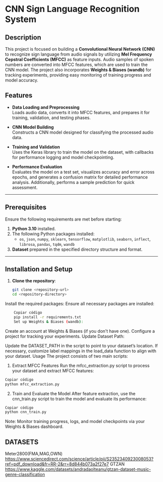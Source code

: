 # CNN Sign Language Recognition System

## Description
This project is focused on building a **Convolutional Neural Network (CNN)** to recognize sign language from audio signals by utilizing **Mel Frequency Cepstral Coefficients (MFCC)** as feature inputs. Audio samples of spoken numbers are converted into MFCC features, which are used to train the CNN model. The project also incorporates **Weights & Biases (wandb)** for tracking experiments, providing easy monitoring of training progress and model accuracy.

## Features

- **Data Loading and Preprocessing**  
  Loads audio data, converts it into MFCC features, and prepares it for training, validation, and testing phases.

- **CNN Model Building**  
  Constructs a CNN model designed for classifying the processed audio data.

- **Training and Validation**  
  Uses the Keras library to train the model on the dataset, with callbacks for performance logging and model checkpointing.

- **Performance Evaluation**  
  Evaluates the model on a test set, visualizes accuracy and error across epochs, and generates a confusion matrix for detailed performance analysis. Additionally, performs a sample prediction for quick assessment.

---

## Prerequisites
Ensure the following requirements are met before starting:

1. **Python 3.10** installed.
2. The following Python packages installed:
   - `os`, `json`, `numpy`, `sklearn`, `tensorflow`, `matplotlib`, `seaborn`, `inflect`, `librosa`, `pandas`, `tqdm`, `wandb`
3. **Dataset** prepared in the specified directory structure and format.

---

## Installation and Setup

1. **Clone the repository**:
   ```bash
   git clone <repository-url>
   cd <repository-directory>
Install the required packages: Ensure all necessary packages are installed:

```bash
    Copiar código
    pip install -r requirements.txt
    Set up Weights & Biases (wandb):
```

Create an account at Weights & Biases (if you don't have one).
Configure a project for tracking your experiments.
Update Dataset Path:

Update the DATASET_PATH in the script to point to your dataset’s location.
If necessary, customize label mappings in the load_data function to align with your dataset.
Usage
The project consists of two main scripts:

1. Extract MFCC Features
Run the mfcc_extraction.py script to process your dataset and extract MFCC features:

```bash
Copiar código
python mfcc_extraction.py
```
2. Train and Evaluate the Model
After feature extraction, use the cnn_train.py script to train the model and evaluate its performance:

```bash
Copiar código
python cnn_train.py
```
Note: Monitor training progress, logs, and model checkpoints via your Weights & Biases dashboard.

## DATASETS

Meter2800(FMA,MAG,OWN)
https://www.sciencedirect.com/science/article/pii/S2352340923008053?ref=pdf_download&fr=RR-2&rr=8d844b073a2f27e7
GTZAN
https://www.kaggle.com/datasets/andradaolteanu/gtzan-dataset-music-genre-classification

